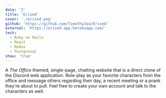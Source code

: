 ```yaml
---
date: '2'
title: 'Erised'
cover: './erised.png'
github: 'https://github.com/TimothyJao/Erised'
external: 'https://erised-app.herokuapp.com/'
tech:
  - Ruby on Rails
  - React
  - Redux
  - Postgresql
show: 'true'
---
```


A _The Office_ themed, single-page, chatting website that is a direct clone of the Discord web application. Role-play as your favorite characters from the office and message others regarding their day, a recent meeting or a prank they're about to pull. Feel free to create your own account and talk to the characters as well.
